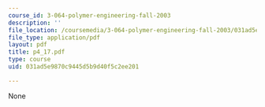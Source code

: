 ```yaml
---
course_id: 3-064-polymer-engineering-fall-2003
description: ''
file_location: /coursemedia/3-064-polymer-engineering-fall-2003/031ad5e9870c9445d5b9d40f5c2ee201_p4_17.pdf
file_type: application/pdf
layout: pdf
title: p4_17.pdf
type: course
uid: 031ad5e9870c9445d5b9d40f5c2ee201

---
```

None